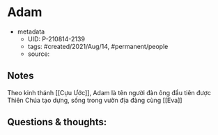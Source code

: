 # Adam

- metadata
	- UID: P-210814-2139
	- tags: #created/2021/Aug/14, #permanent/people 
	- source: 

## Notes
Theo kinh thánh [[Cựu Ước]], Adam là tên người đàn ông đầu tiên được Thiên Chúa tạo dựng, sống trong vườn địa đàng cùng [[Eva]]

## Questions & thoughts:
